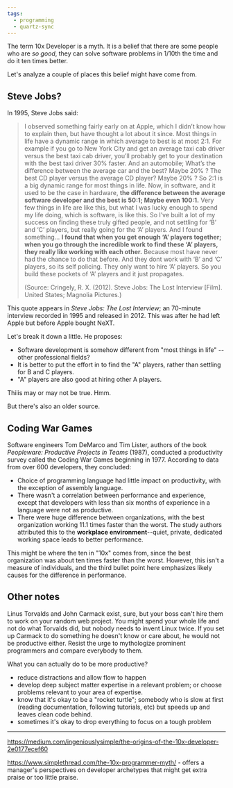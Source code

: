 ```yaml
---
tags:
  - programming
  - quartz-sync
---
```


The term 10x Developer is a myth. It is a belief that there are some people who are *so good*, they can solve software problems in 1/10th the time and do it ten times better.

Let's analyze a couple of places this belief might have come from.
## Steve Jobs?

In 1995, Steve Jobs said:

> I observed something fairly early on at Apple, which I didn’t know how to explain then, but have thought a lot about it since. Most things in life have a dynamic range in which average to best is at most 2:1. For example if you go to New York City and get an average taxi cab driver versus the best taxi cab driver, you’ll probably get to your destination with the best taxi driver 30% faster. And an automobile; What’s the difference between the average car and the best? Maybe 20% ?  The best CD player versus the average CD player? Maybe 20% ? So 2:1 is a big dynamic range for most things in life. Now, in software, and it used to be the case in hardware, **the difference between the average software developer and the best is 50:1; Maybe even 100:1.** Very few things in life are like this, but what I was lucky enough to spend my life doing, which is software, is like this. So I’ve built a lot of my success on finding these truly gifted people, and not settling for ‘B’ and ‘C’ players, but really going for the ‘A’ players. And I found something… **I found that when you get enough ‘A’ players together; when you go through the incredible work to find these ‘A’ players, they really like working with each other.** Because most have never had the chance to do that before. And they dont work with ‘B’ and ‘C’ players, so its self policing. They only want to hire ‘A’ players. So you build these pockets of ‘A’ players and it just propagates.
> 
> (Source: Cringely, R. X. (2012). Steve Jobs: The Lost Interview \[Film\]. United States; Magnolia Pictures.)

This quote appears in *Steve Jobs: The Lost Interview*; an 70-minute interview recorded in 1995 and released in 2012. This was after he had left Apple but before Apple bought NeXT.

Let's break it down a little. He proposes:
- Software development is somehow different from "most things in life" -- other professional fields?
- It is better to put the effort in to find the "A" players, rather than settling for B and C players.
- "A" players are also good at hiring other A players.

Thiiis may or may not be true. Hmm.

But there's also an older source.

## Coding War Games 

Software engineers Tom DeMarco and Tim Lister, authors of the book *Peopleware: Productive Projects in Teams* (1987),  conducted a productivity survey called the Coding War Games beginning in 1977. According to data from over 600 developers, they concluded:

- Choice of programming language had little impact on productivity, with the exception of assembly language.
- There wasn't a correlation between performance and experience, except that developers with less than six months of experience in a language were not as productive.
- There were huge difference between organizations, with the best organization working 11.1 times faster than the worst. The study authors attributed this to the **workplace environment**--quiet, private, dedicated working space leads to better performance.

This might be where the ten in "10x" comes from, since the best organization was about ten times faster than the worst. However, this isn't a measure of individuals, and the third bullet point here emphasizes likely causes for the difference in performance.

## Other notes

Linus Torvalds and John Carmack exist, sure, but your boss can't hire them to work on your random web project. You might spend your whole life and not do what Torvalds did, but nobody needs to invent Linux twice. If you set up Carmack to do something he doesn't know or care about, he would not be productive either. Resist the urge to mythologize prominent programmers and compare everybody to them.  

What you can actually do to be more productive?
- reduce distractions and allow flow to happen
- develop deep subject matter expertise in a relevant problem; or choose problems relevant to your area of expertise.
- know that it's okay to be a "rocket turtle"; somebody who is slow at first (reading documentation, following tutorials, etc) but speeds up and leaves clean code behind.
- sometimes it's okay to drop everything to focus on a tough problem

----

https://medium.com/ingeniouslysimple/the-origins-of-the-10x-developer-2e0177ecef60

https://www.simplethread.com/the-10x-programmer-myth/ - offers a manager's perspectives on developer archetypes that might get extra praise or too little praise.